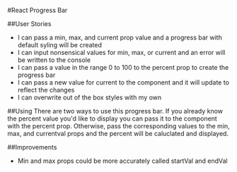 #React Progress Bar

##User Stories
* I can pass a min, max, and current prop value and a progress bar with default syling will be created
* I can input nonsensical values for min, max, or current and an error will be written to the console
* I can pass a value in the range 0 to 100 to the percent prop to create the progress bar
* I can pass a new value for current to the component and it will update to reflect the changes
* I can overwrite out of the box styles with my own

##Using
There are two ways to use this progress bar. If you already know the percent value you'd like to display you can pass it to the component with the percent prop. Otherwise, pass the corresponding values to the min, max, and currentval props and the percent will be caluclated and displayed.

##Improvements
* Min and max props could be more accurately called startVal and endVal

